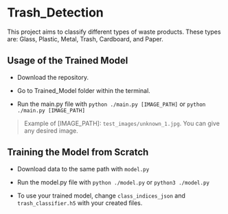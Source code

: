 # Trash_Detection

This project aims to classify different types of waste products. These types are: Glass, Plastic, Metal, Trash, Cardboard, and Paper.

## Usage of the Trained Model

- Download the repository.

- Go to Trained_Model folder within the terminal.

- Run the main.py file with `python ./main.py [IMAGE_PATH]` or `python ./main.py [IMAGE_PATH]`

> Example of [IMAGE_PATH]: `test_images/unknown_1.jpg`. You can give any desired image.

## Training the Model from Scratch

- Download data to the same path with `model.py`

- Run the model.py file with `python ./model.py` or `python3 ./model.py`

- To use your trained model, change `class_indices_json` and `trash_classifier.h5` with your created files.
